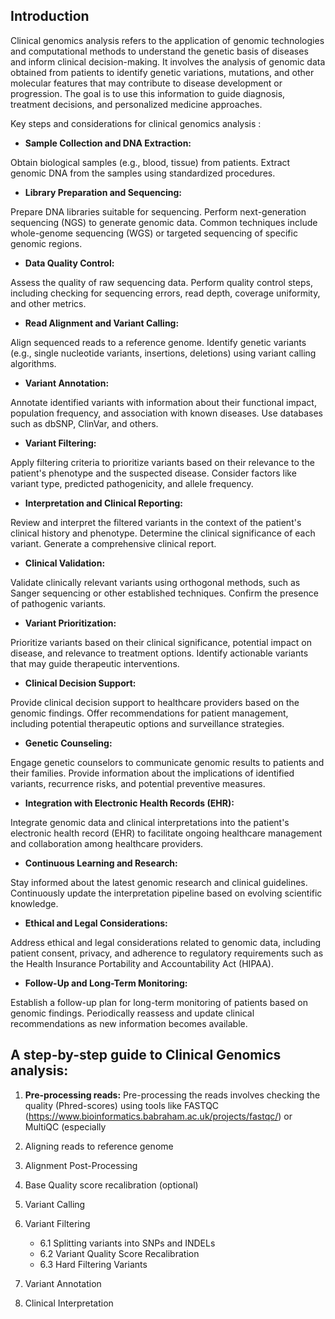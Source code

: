 ## Introduction
Clinical genomics analysis refers to the application of genomic technologies and computational methods to understand the genetic basis of diseases and inform clinical decision-making. It involves the analysis of genomic data obtained from patients to identify genetic variations, mutations, and other molecular features that may contribute to disease development or progression. The goal is to use this information to guide diagnosis, treatment decisions, and personalized medicine approaches.

Key steps and considerations for clinical genomics analysis :

- **Sample Collection and DNA Extraction:**

Obtain biological samples (e.g., blood, tissue) from patients. Extract genomic DNA from the samples using standardized procedures.

- **Library Preparation and Sequencing:**

Prepare DNA libraries suitable for sequencing. Perform next-generation sequencing (NGS) to generate genomic data. Common techniques include whole-genome sequencing (WGS) or targeted sequencing of specific genomic regions.

- **Data Quality Control:**

Assess the quality of raw sequencing data. Perform quality control steps, including checking for sequencing errors, read depth, coverage uniformity, and other metrics.

- **Read Alignment and Variant Calling:**

Align sequenced reads to a reference genome. Identify genetic variants (e.g., single nucleotide variants, insertions, deletions) using variant calling algorithms.

- **Variant Annotation:**

Annotate identified variants with information about their functional impact, population frequency, and association with known diseases. Use databases such as dbSNP, ClinVar, and others.

- **Variant Filtering:**

Apply filtering criteria to prioritize variants based on their relevance to the patient's phenotype and the suspected disease. Consider factors like variant type, predicted pathogenicity, and allele frequency.

- **Interpretation and Clinical Reporting:**

Review and interpret the filtered variants in the context of the patient's clinical history and phenotype. Determine the clinical significance of each variant. Generate a comprehensive clinical report.

- **Clinical Validation:**

Validate clinically relevant variants using orthogonal methods, such as Sanger sequencing or other established techniques. Confirm the presence of pathogenic variants.

- **Variant Prioritization:**

Prioritize variants based on their clinical significance, potential impact on disease, and relevance to treatment options. Identify actionable variants that may guide therapeutic interventions.

- **Clinical Decision Support:**

Provide clinical decision support to healthcare providers based on the genomic findings. Offer recommendations for patient management, including potential therapeutic options and surveillance strategies.

- **Genetic Counseling:**

Engage genetic counselors to communicate genomic results to patients and their families. Provide information about the implications of identified variants, recurrence risks, and potential preventive measures.

- **Integration with Electronic Health Records (EHR):**

Integrate genomic data and clinical interpretations into the patient's electronic health record (EHR) to facilitate ongoing healthcare management and collaboration among healthcare providers.

- **Continuous Learning and Research:**

Stay informed about the latest genomic research and clinical guidelines. Continuously update the interpretation pipeline based on evolving scientific knowledge.

- **Ethical and Legal Considerations:**

Address ethical and legal considerations related to genomic data, including patient consent, privacy, and adherence to regulatory requirements such as the Health Insurance Portability and Accountability Act (HIPAA).

- **Follow-Up and Long-Term Monitoring:**

Establish a follow-up plan for long-term monitoring of patients based on genomic findings. Periodically reassess and update clinical recommendations as new information becomes available.

## A step-by-step guide to Clinical Genomics analysis:
1. **Pre-processing reads:** 
   Pre-processing the reads involves checking the quality (Phred-scores) using tools like FASTQC (https://www.bioinformatics.babraham.ac.uk/projects/fastqc/) or MultiQC (especially 



2. Aligning reads to reference genome
3. Alignment Post-Processing
4. Base Quality score recalibration (optional)
5. Variant Calling
6. Variant Filtering
   - 6.1 Splitting variants into SNPs and INDELs
   - 6.2 Variant Quality Score Recalibration
   - 6.3 Hard Filtering Variants
7. Variant Annotation
8. Clinical Interpretation
   



